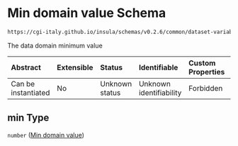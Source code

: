 # Min domain value Schema

```txt
https://cgi-italy.github.io/insula/schemas/v0.2.6/common/dataset-variable-domain.schema.json#/$defs/numericDomain/properties/min
```

The data domain minimum value

| Abstract            | Extensible | Status         | Identifiable            | Custom Properties | Additional Properties | Access Restrictions | Defined In                                                                                                         |
| :------------------ | :--------- | :------------- | :---------------------- | :---------------- | :-------------------- | :------------------ | :----------------------------------------------------------------------------------------------------------------- |
| Can be instantiated | No         | Unknown status | Unknown identifiability | Forbidden         | Allowed               | none                | [dataset-variable-domain.schema.json\*](schemas/common/dataset-variable-domain.schema.json) |

## min Type

`number` ([Min domain value](dataset-variable-domain-defs-numeric-domain-properties-min-domain-value.md))

